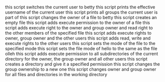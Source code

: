 this script switches the current user to betty
this script prints the effective username of the current user
this script prints all groups the current user is part of
this script changes the owner of a file to betty
this script creates an empty file
this script adds execute permission to the owner of a file
this script adds execute right to the owner and group owner and read right to the other members of the specified file
this script adds execute rights to owner, group owner and the other users
this script adds read, write and execute rights to the other users
this script sets the mode of the file to the specified mode
this script sets the file mode of hello to the same as the file olleh
this script adds execute permission to all subdirectories of the current directory for the owner, the group owner and all other users
this script creates a directory and give it a specified permission
this script changes the group ownership to a new one
this script changes owner and group owner for all files and directories in the working directory
